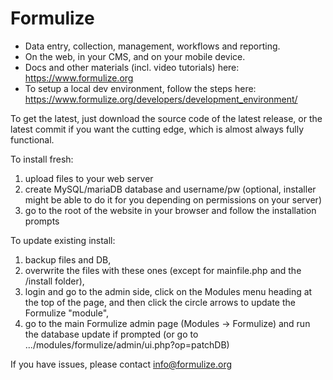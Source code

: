 Formulize
=========

* Data entry, collection, management, workflows and reporting.
* On the web, in your CMS, and on your mobile device.
* Docs and other materials (incl. video tutorials) here: https://www.formulize.org
* To setup a local dev environment, follow the steps here: https://www.formulize.org/developers/development_environment/

To get the latest, just download the source code of the latest release, or the latest commit if you want the cutting edge, which is almost always fully functional.

To install fresh:
1) upload files to your web server
2) create MySQL/mariaDB database and username/pw (optional, installer might be able to do it for you depending on permissions on your server)
3) go to the root of the website in your browser and follow the installation prompts

To update existing install:
1) backup files and DB,
2) overwrite the files with these ones (except for mainfile.php and the /install folder),
3) login and go to the admin side, click on the Modules menu heading at the top of the page, and then click the circle arrows to update the Formulize "module",
4) go to the main Formulize admin page (Modules -> Formulize) and run the database update if prompted (or go to .../modules/formulize/admin/ui.php?op=patchDB)

If you have issues, please contact info@formulize.org
